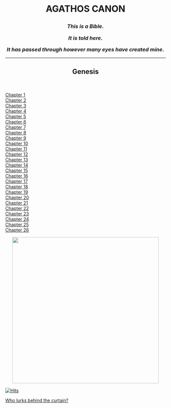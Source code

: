 <h1 align="center">
  
  AGATHOS CANON
  
</h1>

<h3 align="center">

<em>This is a Bible.</em>  <br>

<em>It is told here.</em>  <br>

<em>It has passed through however many eyes have created mine.</em>  <br>

</h3>


-------------------------------------------------------------------------------------------------------------------------------------------------------
<h2 align='center'>
  
Genesis

</h2>

<br> 
 
  [Chapter 1](https://icecauldron.github.io/Genesis/Genesis01)  
  [Chapter 2](https://icecauldron.github.io/Genesis/Genesis02)  
  [Chapter 3](https://icecauldron.github.io/Genesis/Genesis03)  
  [Chapter 4](https://icecauldron.github.io/Genesis/Genesis04)  
  [Chapter 5](https://icecauldron.github.io/Genesis/Genesis05)  
  [Chapter 6](https://icecauldron.github.io/Genesis/Genesis06)  
  [Chapter 7](https://icecauldron.github.io/Genesis/Genesis07)  
  [Chapter 8](https://icecauldron.github.io/Genesis/Genesis08)  
  [Chapter 9](https://icecauldron.github.io/Genesis/Genesis09)  
  [Chapter 10](https://icecauldron.github.io/Genesis/Genesis10)  
  [Chapter 11](https://icecauldron.github.io/Genesis/Genesis11)  
  [Chapter 12](https://icecauldron.github.io/Genesis/Genesis12)  
  [Chapter 13](https://icecauldron.github.io/Genesis/Genesis13)  
  [Chapter 14](https://icecauldron.github.io/Genesis/Genesis14)  
  [Chapter 15](https://icecauldron.github.io/Genesis/Genesis15)  
  [Chapter 16](https://icecauldron.github.io/Genesis/Genesis16)  
  [Chapter 17](https://icecauldron.github.io/Genesis/Genesis17)  
  [Chapter 18](https://icecauldron.github.io/Genesis/Genesis18)  
  [Chapter 19](https://icecauldron.github.io/Genesis/Genesis19)  
  [Chapter 20](https://icecauldron.github.io/Genesis/Genesis20)  
  [Chapter 21](https://icecauldron.github.io/Genesis/Genesis21)  
  [Chapter 22](https://icecauldron.github.io/Genesis/Genesis22)  
  [Chapter 23](https://icecauldron.github.io/Genesis/Genesis23)  
  [Chapter 24](https://icecauldron.github.io/Genesis/Genesis24)  
  [Chapter 25](https://icecauldron.github.io/Genesis/Genesis25)  
  [Chapter 26](https://icecauldron.github.io/Genesis/Genesis26)  

<p align="center">
 
  <img width="460" height="460" src="https://user-images.githubusercontent.com/49413578/136617440-bff21b50-0069-49f1-b1f2-434a86686b1a.png">
  
</p>

[![Hits](https://hits.seeyoufarm.com/api/count/incr/badge.svg?url=https%3A%2F%2Ficecauldron.github.io%2Fagathoscanon&count_bg=%2379C83D&title_bg=%23555555&icon=&icon_color=%23E7E7E7&title=energy&edge_flat=false)](https://hits.seeyoufarm.com)

[Who lurks behind the curtain?](https://icecauldron.github.io/Writer)
  

